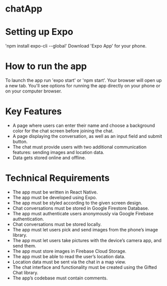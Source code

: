 # chatApp

# Setting up Expo
'npm install expo-cli --global'
Download 'Expo App' for your phone.

# How to run the app
To launch the app run 'expo start' or 'npm start'.
Your browser will open up a new tab. You'll see options for running the app directly on your phone or on your computer browser.

# Key Features
- A page where users can enter their name and choose a background color for the chat screen
before joining the chat.
- A page displaying the conversation, as well as an input field and submit button.
- The chat must provide users with two additional communication features: sending images
and location data.
- Data gets stored online and offline.

# Technical Requirements
- The app must be written in React Native.
- The app must be developed using Expo.
- The app must be styled according to the given screen design.
- Chat conversations must be stored in Google Firestore Database.
- The app must authenticate users anonymously via Google Firebase authentication.
- Chat conversations must be stored locally.
- The app must let users pick and send images from the phone’s image library.
- The app must let users take pictures with the device’s camera app, and send them.
- The app must store images in Firebase Cloud Storage.
- The app must be able to read the user’s location data.
- Location data must be sent via the chat in a map view.
- The chat interface and functionality must be created using the Gifted Chat library.
- The app’s codebase must contain comments.
